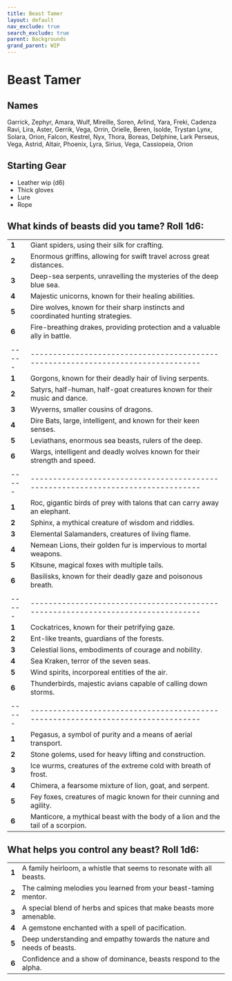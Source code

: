 ```yaml
---
title: Beast Tamer
layout: default
nav_exclude: true
search_exclude: true
parent: Backgrounds
grand_parent: WIP
---
```


# Beast Tamer

> 

## Names

Garrick, Zephyr, Amara, Wulf, Mireille, Soren, Arlind, Yara, Freki, Cadenza
Ravi, Lira, Aster, Gerrik, Vega, Orrin, Orielle, Beren, Isolde, Trystan
Lynx, Solara, Orion, Falcon, Kestrel, Nyx, Thora, Boreas, Delphine, Lark
Perseus, Vega, Astrid, Altair, Phoenix, Lyra, Sirius, Vega, Cassiopeia, Orion

## Starting Gear
 
- Leather wip (d6)
- Thick gloves
- Lure
- Rope

## What kinds of beasts did you tame? Roll 1d6:

|       |                                                                                  |
| ----- | -------------------------------------------------------------------------------- |
| **1** | Giant spiders, using their silk for crafting.                                    |
| **2** | Enormous griffins, allowing for swift travel across great distances.             |
| **3** | Deep-sea serpents, unravelling the mysteries of the deep blue sea.               |
| **4** | Majestic unicorns, known for their healing abilities.                            |
| **5** | Dire wolves, known for their sharp instincts and coordinated hunting strategies. |
| **6** | Fire-breathing drakes, providing protection and a valuable ally in battle.       |
|       |                                                                                  |
| ----- | -------------------------------------------------------------------------------- |
| **1** | Gorgons, known for their deadly hair of living serpents.                        |
| **2** | Satyrs, half-human, half-goat creatures known for their music and dance.        |
| **3** | Wyverns, smaller cousins of dragons.                                            |
| **4** | Dire Bats, large, intelligent, and known for their keen senses.                 |
| **5** | Leviathans, enormous sea beasts, rulers of the deep.                            |
| **6** | Wargs, intelligent and deadly wolves known for their strength and speed.        |
|       |                                                                                  |
| ----- | -------------------------------------------------------------------------------- |
| **1** | Roc, gigantic birds of prey with talons that can carry away an elephant.        |
| **2** | Sphinx, a mythical creature of wisdom and riddles.                              |
| **3** | Elemental Salamanders, creatures of living flame.                               |
| **4** | Nemean Lions, their golden fur is impervious to mortal weapons.                 |
| **5** | Kitsune, magical foxes with multiple tails.                                     |
| **6** | Basilisks, known for their deadly gaze and poisonous breath.                    |
|       |                                                                                  |
| ----- | -------------------------------------------------------------------------------- |
| **1** | Cockatrices, known for their petrifying gaze.                                   |
| **2** | Ent-like treants, guardians of the forests.                                     |
| **3** | Celestial lions, embodiments of courage and nobility.                            |
| **4** | Sea Kraken, terror of the seven seas.                                           |
| **5** | Wind spirits, incorporeal entities of the air.                                  |
| **6** | Thunderbirds, majestic avians capable of calling down storms.                   |
|       |                                                                                  |
| ----- | -------------------------------------------------------------------------------- |
| **1** | Pegasus, a symbol of purity and a means of aerial transport.                     |
| **2** | Stone golems, used for heavy lifting and construction.                           |
| **3** | Ice wurms, creatures of the extreme cold with breath of frost.                   |
| **4** | Chimera, a fearsome mixture of lion, goat, and serpent.                          |
| **5** | Fey foxes, creatures of magic known for their cunning and agility.              |
| **6** | Manticore, a mythical beast with the body of a lion and the tail of a scorpion. |


## What helps you control any beast? Roll 1d6:

|       |                                                                        |
| ----- | ---------------------------------------------------------------------- |
| **1** | A family heirloom, a whistle that seems to resonate with all beasts.   |
| **2** | The calming melodies you learned from your beast-taming mentor.        |
| **3** | A special blend of herbs and spices that make beasts more amenable.    |
| **4** | A gemstone enchanted with a spell of pacification.                     |
| **5** | Deep understanding and empathy towards the nature and needs of beasts. |
| **6** | Confidence and a show of dominance, beasts respond to the alpha.       |